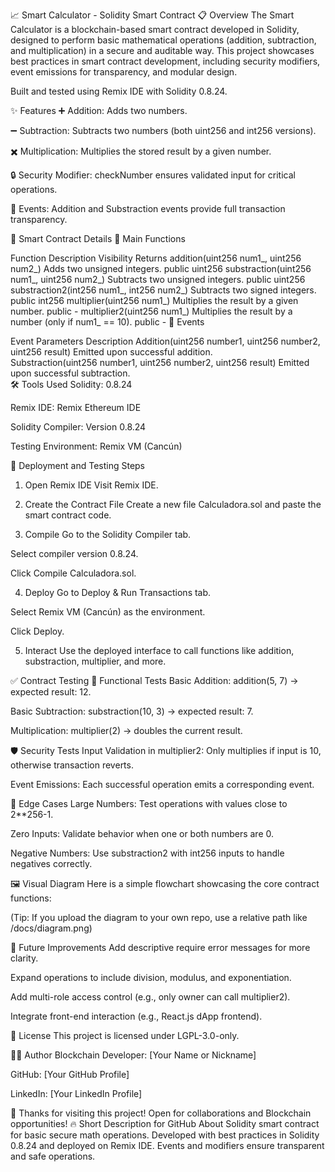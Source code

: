 📈 Smart Calculator - Solidity Smart Contract
📋 Overview
The Smart Calculator is a blockchain-based smart contract developed in Solidity, designed to perform basic mathematical operations (addition, subtraction, and multiplication) in a secure and auditable way.
This project showcases best practices in smart contract development, including security modifiers, event emissions for transparency, and modular design.

Built and tested using Remix IDE with Solidity 0.8.24.

✨ Features
➕ Addition: Adds two numbers.

➖ Subtraction: Subtracts two numbers (both uint256 and int256 versions).

✖️ Multiplication: Multiplies the stored result by a given number.

🔒 Security Modifier: checkNumber ensures validated input for critical operations.

🧩 Events: Addition and Substraction events provide full transaction transparency.

🧠 Smart Contract Details
🔹 Main Functions

Function	Description	Visibility	Returns
addition(uint256 num1_, uint256 num2_)	Adds two unsigned integers.	public	uint256
substraction(uint256 num1_, uint256 num2_)	Subtracts two unsigned integers.	public	uint256
substraction2(int256 num1_, int256 num2_)	Subtracts two signed integers.	public	int256
multiplier(uint256 num1_)	Multiplies the result by a given number.	public	-
multiplier2(uint256 num1_)	Multiplies the result by a number (only if num1_ == 10).	public	-
🔹 Events

Event	Parameters	Description
Addition(uint256 number1, uint256 number2, uint256 result)	Emitted upon successful addition.	
Substraction(uint256 number1, uint256 number2, uint256 result)	Emitted upon successful subtraction.	
🛠️ Tools Used
Solidity: 0.8.24

Remix IDE: Remix Ethereum IDE

Solidity Compiler: Version 0.8.24

Testing Environment: Remix VM (Cancún)

🚀 Deployment and Testing Steps
1. Open Remix IDE
Visit Remix IDE.

2. Create the Contract File
Create a new file Calculadora.sol and paste the smart contract code.

3. Compile
Go to the Solidity Compiler tab.

Select compiler version 0.8.24.

Click Compile Calculadora.sol.

4. Deploy
Go to Deploy & Run Transactions tab.

Select Remix VM (Cancún) as the environment.

Click Deploy.

5. Interact
Use the deployed interface to call functions like addition, substraction, multiplier, and more.

✅ Contract Testing
🧪 Functional Tests
Basic Addition: addition(5, 7) → expected result: 12.

Basic Subtraction: substraction(10, 3) → expected result: 7.

Multiplication: multiplier(2) → doubles the current result.

🛡️ Security Tests
Input Validation in multiplier2: Only multiplies if input is 10, otherwise transaction reverts.

Event Emissions: Each successful operation emits a corresponding event.

🧪 Edge Cases
Large Numbers: Test operations with values close to 2**256-1.

Zero Inputs: Validate behavior when one or both numbers are 0.

Negative Numbers: Use substraction2 with int256 inputs to handle negatives correctly.

🖼️ Visual Diagram
Here is a simple flowchart showcasing the core contract functions:


(Tip: If you upload the diagram to your own repo, use a relative path like /docs/diagram.png)

🔮 Future Improvements
Add descriptive require error messages for more clarity.

Expand operations to include division, modulus, and exponentiation.

Add multi-role access control (e.g., only owner can call multiplier2).

Integrate front-end interaction (e.g., React.js dApp frontend).

📜 License
This project is licensed under LGPL-3.0-only.

👨‍💻 Author
Blockchain Developer: [Your Name or Nickname]

GitHub: [Your GitHub Profile]

LinkedIn: [Your LinkedIn Profile]

🚀 Thanks for visiting this project! Open for collaborations and Blockchain opportunities!
🔥 Short Description for GitHub About
Solidity smart contract for basic secure math operations. Developed with best practices in Solidity 0.8.24 and deployed on Remix IDE. Events and modifiers ensure transparent and safe operations.
